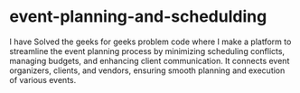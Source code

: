# event-planning-and-schedulding
I have Solved the geeks for geeks problem code where I make a platform to streamline the event planning process by minimizing scheduling conflicts, managing budgets, and enhancing client communication. It connects event organizers, clients, and vendors, ensuring smooth planning and execution of various  events.

